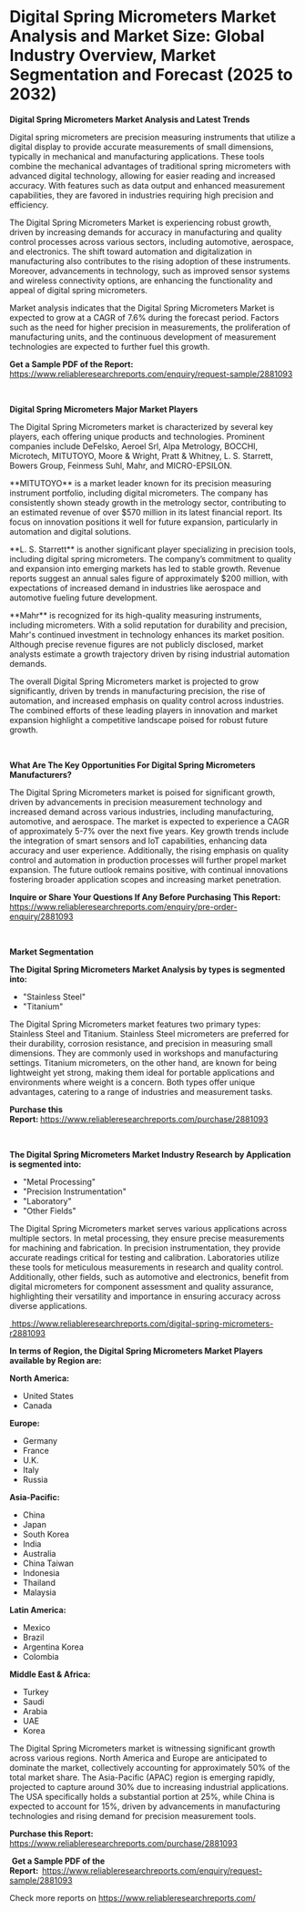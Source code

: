 <p><h1>Digital Spring Micrometers Market Analysis and Market Size: Global Industry Overview, Market Segmentation and Forecast (2025 to 2032)</h1></p><p><strong>Digital Spring Micrometers Market Analysis and Latest Trends</strong></p>
<p><p>Digital spring micrometers are precision measuring instruments that utilize a digital display to provide accurate measurements of small dimensions, typically in mechanical and manufacturing applications. These tools combine the mechanical advantages of traditional spring micrometers with advanced digital technology, allowing for easier reading and increased accuracy. With features such as data output and enhanced measurement capabilities, they are favored in industries requiring high precision and efficiency.</p><p>The Digital Spring Micrometers Market is experiencing robust growth, driven by increasing demands for accuracy in manufacturing and quality control processes across various sectors, including automotive, aerospace, and electronics. The shift toward automation and digitalization in manufacturing also contributes to the rising adoption of these instruments. Moreover, advancements in technology, such as improved sensor systems and wireless connectivity options, are enhancing the functionality and appeal of digital spring micrometers.</p><p>Market analysis indicates that the Digital Spring Micrometers Market is expected to grow at a CAGR of 7.6% during the forecast period. Factors such as the need for higher precision in measurements, the proliferation of manufacturing units, and the continuous development of measurement technologies are expected to further fuel this growth.</p></p>
<p><strong>Get a Sample PDF of the Report:&nbsp;</strong> <a href="https://www.reliableresearchreports.com/enquiry/request-sample/2881093?utm_campaign=3078&utm_medium=2&utm_source=Github&utm_content=ia&utm_term=12032025&utm_id=digital-spring-micrometers">https://www.reliableresearchreports.com/enquiry/request-sample/2881093</a></p>
<p>&nbsp;</p>
<p><strong>Digital Spring Micrometers Major Market Players</strong></p>
<p><p>The Digital Spring Micrometers market is characterized by several key players, each offering unique products and technologies. Prominent companies include DeFelsko, Aeroel Srl, Alpa Metrology, BOCCHI, Microtech, MITUTOYO, Moore & Wright, Pratt & Whitney, L. S. Starrett, Bowers Group, Feinmess Suhl, Mahr, and MICRO-EPSILON. </p><p>**MITUTOYO** is a market leader known for its precision measuring instrument portfolio, including digital micrometers. The company has consistently shown steady growth in the metrology sector, contributing to an estimated revenue of over $570 million in its latest financial report. Its focus on innovation positions it well for future expansion, particularly in automation and digital solutions.</p><p>**L. S. Starrett** is another significant player specializing in precision tools, including digital spring micrometers. The company’s commitment to quality and expansion into emerging markets has led to stable growth. Revenue reports suggest an annual sales figure of approximately $200 million, with expectations of increased demand in industries like aerospace and automotive fueling future development.</p><p>**Mahr** is recognized for its high-quality measuring instruments, including micrometers. With a solid reputation for durability and precision, Mahr's continued investment in technology enhances its market position. Although precise revenue figures are not publicly disclosed, market analysts estimate a growth trajectory driven by rising industrial automation demands.</p><p>The overall Digital Spring Micrometers market is projected to grow significantly, driven by trends in manufacturing precision, the rise of automation, and increased emphasis on quality control across industries. The combined efforts of these leading players in innovation and market expansion highlight a competitive landscape poised for robust future growth.</p></p>
<p>&nbsp;</p>
<p><strong>What Are The Key Opportunities For Digital Spring Micrometers Manufacturers?</strong></p>
<p><p>The Digital Spring Micrometers market is poised for significant growth, driven by advancements in precision measurement technology and increased demand across various industries, including manufacturing, automotive, and aerospace. The market is expected to experience a CAGR of approximately 5-7% over the next five years. Key growth trends include the integration of smart sensors and IoT capabilities, enhancing data accuracy and user experience. Additionally, the rising emphasis on quality control and automation in production processes will further propel market expansion. The future outlook remains positive, with continual innovations fostering broader application scopes and increasing market penetration.</p></p>
<p><strong>Inquire or Share Your Questions If Any Before Purchasing This Report:</strong> <a href="https://www.reliableresearchreports.com/enquiry/pre-order-enquiry/2881093?utm_campaign=3078&utm_medium=2&utm_source=Github&utm_content=ia&utm_term=12032025&utm_id=digital-spring-micrometers">https://www.reliableresearchreports.com/enquiry/pre-order-enquiry/2881093</a></p>
<p>&nbsp;</p>
<p><strong>Market Segmentation</strong></p>
<p><strong>The Digital Spring Micrometers Market Analysis by types is segmented into:</strong></p>
<p><ul><li>"Stainless Steel"</li><li>"Titanium"</li></ul></p>
<p><p>The Digital Spring Micrometers market features two primary types: Stainless Steel and Titanium. Stainless Steel micrometers are preferred for their durability, corrosion resistance, and precision in measuring small dimensions. They are commonly used in workshops and manufacturing settings. Titanium micrometers, on the other hand, are known for being lightweight yet strong, making them ideal for portable applications and environments where weight is a concern. Both types offer unique advantages, catering to a range of industries and measurement tasks.</p></p>
<p><strong>Purchase this Report:&nbsp;</strong><a href="https://www.reliableresearchreports.com/purchase/2881093?utm_campaign=3078&utm_medium=2&utm_source=Github&utm_content=ia&utm_term=12032025&utm_id=digital-spring-micrometers">https://www.reliableresearchreports.com/purchase/2881093</a></p>
<p>&nbsp;</p>
<p><strong>The Digital Spring Micrometers Market Industry Research by Application is segmented into:</strong></p>
<p><ul><li>"Metal Processing"</li><li>"Precision Instrumentation"</li><li>"Laboratory"</li><li>"Other Fields"</li></ul></p>
<p><p>The Digital Spring Micrometers market serves various applications across multiple sectors. In metal processing, they ensure precise measurements for machining and fabrication. In precision instrumentation, they provide accurate readings critical for testing and calibration. Laboratories utilize these tools for meticulous measurements in research and quality control. Additionally, other fields, such as automotive and electronics, benefit from digital micrometers for component assessment and quality assurance, highlighting their versatility and importance in ensuring accuracy across diverse applications.</p></p>
<p><a href="https://www.reliableresearchreports.com/digital-spring-micrometers-r2881093?utm_campaign=3078&utm_medium=2&utm_source=Github&utm_content=ia&utm_term=12032025&utm_id=digital-spring-micrometers">&nbsp;https://www.reliableresearchreports.com/digital-spring-micrometers-r2881093</a></p>
<p><strong>In terms of Region, the Digital Spring Micrometers Market Players available by Region are:</strong></p>
<p>
    <p> <strong> North America: </strong>
        <ul>
            <li>United States</li>
            <li>Canada</li>
        </ul>
        </p> 
    <p> <strong> Europe: </strong>
        <ul>
            <li>Germany</li>
            <li>France</li>
            <li>U.K.</li>
            <li>Italy</li>
            <li>Russia</li>
        </ul>
        </p> 
    <p> <strong> Asia-Pacific: </strong>
        <ul>
            <li>China</li>
            <li>Japan</li>
            <li>South Korea</li>
            <li>India</li>
            <li>Australia</li>
            <li>China Taiwan</li>
            <li>Indonesia</li>
            <li>Thailand</li>
            <li>Malaysia</li>
        </ul>
        </p> 
    <p> <strong> Latin America: </strong>
        <ul>
            <li>Mexico</li>
            <li>Brazil</li>
            <li>Argentina Korea</li>
            <li>Colombia</li>
        </ul>
        </p> 
    <p> <strong> Middle East & Africa: </strong>
        <ul>
            <li>Turkey</li>
            <li>Saudi</li>
            <li>Arabia</li>
            <li>UAE</li>
            <li>Korea</li>
        </ul>
    </p>
    </p>
<p><p>The Digital Spring Micrometers market is witnessing significant growth across various regions. North America and Europe are anticipated to dominate the market, collectively accounting for approximately 50% of the total market share. The Asia-Pacific (APAC) region is emerging rapidly, projected to capture around 30% due to increasing industrial applications. The USA specifically holds a substantial portion at 25%, while China is expected to account for 15%, driven by advancements in manufacturing technologies and rising demand for precision measurement tools.</p></p>
<p><strong>Purchase this Report: </strong><a href="https://www.reliableresearchreports.com/purchase/2881093?utm_campaign=3078&utm_medium=2&utm_source=Github&utm_content=ia&utm_term=12032025&utm_id=digital-spring-micrometers">https://www.reliableresearchreports.com/purchase/2881093</a></p>
<p>&nbsp;<strong>Get a Sample PDF of the Report:&nbsp;&nbsp;</strong><a href="https://www.reliableresearchreports.com/enquiry/request-sample/2881093?utm_campaign=3078&utm_medium=2&utm_source=Github&utm_content=ia&utm_term=12032025&utm_id=digital-spring-micrometers">https://www.reliableresearchreports.com/enquiry/request-sample/2881093</a></p>
<p><strong></strong></p>
<p>Check more reports on <a href="https://www.reliableresearchreports.com/?utm_campaign=3078&utm_medium=2&utm_source=Github&utm_content=ia&utm_term=12032025&utm_id=digital-spring-micrometers">https://www.reliableresearchreports.com/</a></p>